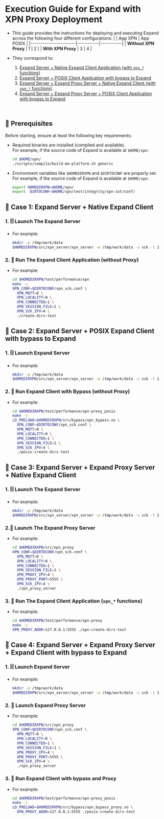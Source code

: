 
# Execution Guide for Expand with XPN Proxy Deployment

* This guide provides the instructions for deploying and executing Expand across the following four different configurations:
   |                       | App XPN   | App POSIX |
   |-----------------------|-----------|-----------|
   | **Without XPN Proxy** |    1      |    2      |
   | **With    XPN Proxy** |    3      |    4      |

* They correspond to:
  1. [Expand Server + Native Expand Client Application (with ```xpn_*``` functions)](#-case-1-expand-server--native-expand-client)
  2. [Expand Server + POSIX Client Application with bypass to Expand](#-case-2-expand-server--posix-expand-client-with-bypass-to-expand)
  3. [Expand Server + Expand Proxy Server + Native Expand Client (with ```xpn_*``` functions)](#-case-3-expand-server--expand-proxy-server--native-expand-client)
  4. [Expand Server + Expand Proxy Server + POSIX Client Application with bypass to Expand](#-case-4-expand-server--expand-proxy-server--expand-client-with-bypass-to-expand)


</br>

## 🧩 Prerequisites

Before starting, ensure at least the following key requirements:

- Required binaries are installed (compiled and available).</br>
  For example, if the source code of Expand is available at ```$HOME/xpn```:
  ```bash
  cd $HOME/xpn/
  ./scripts/compile/build-me-platform.sh generic
  ```
- Environment variables like `$HOMEDIRXPN` and `$DIRTOCONF` are properly set. </br>
  For example, if the source code of Expand is available at ```$HOME/xpn```:
  ```bash
  export HOMEDIRXPN=$HOME/xpn/
  export  DIRTOCONF=$HOME/xpn/test/integrity/xpn-iot/conf/
  ```



## 🧪 Case 1: Expand Server + Native Expand Client

### 1. 🗄️ Launch The Expand Server

* For example: 
  ```bash
  mkdir -p /tmp/work/data
  $HOMEDIRXPN/src/xpn_server/xpn_server -w /tmp/work/data -s sck -t 1 -i 4 
  ```

### 2. 🚀 Run The Expand Client Application (without Proxy)

* For example: 
  ```bash
  cd $HOMEDIRXPN/test/performance/xpn
  make -j
  XPN_CONF=$DIRTOCONF/xpn_sck.conf \
    XPN_MQTT=0 \
    XPN_LOCALITY=0 \
    XPN_CONNECTED=1 \
    XPN_SESSION_FILE=1 \
    XPN_SCK_IPV=4 \
    ./create-dirs-test
  ```


## 🧪 Case 2: Expand Server + POSIX Expand Client with bypass to Expand

### 1. 🗄️ Launch Expand Server

* For example: 
  ```bash
  mkdir -p /tmp/work/data
  $HOMEDIRXPN/src/xpn_server/xpn_server -w /tmp/work/data -s sck -t 1 -i 4
  ```

### 2. 🚀 Run Expand Client with Bypass (without Proxy)

* For example: 
  ```bash
  cd $HOMEDIRXPN/test/performance/xpn-proxy_posix
  make -j
  LD_PRELOAD=$HOMEDIRXPN/src/bypass/xpn_bypass.so \
    XPN_CONF=$DIRTOCONF/xpn_sck.conf \
    XPN_MQTT=0 \
    XPN_LOCALITY=0 \
    XPN_CONNECTED=1 \
    XPN_SESSION_FILE=1 \
    XPN_SCK_IPV=4 \
    ./posix-create-dirs-test
  ```


## 🧪 Case 3: Expand Server + Expand Proxy Server + Native Expand Client

### 1. 🗄️ Launch The Expand Server

* For example: 
  ```bash
  mkdir -p /tmp/work/data
  $HOMEDIRXPN/src/xpn_server/xpn_server -w /tmp/work/data -s sck -t 1 -i 4
  ```

### 2.🔗 Launch The Expand Proxy Server

* For example: 
  ```bash
  cd $HOMEDIRXPN/src/xpn_proxy
  XPN_CONF=$DIRTOCONF/xpn_sck.conf \
    XPN_MQTT=0 \
    XPN_LOCALITY=0 \
    XPN_CONNECTED=1 \
    XPN_SESSION_FILE=1 \
    XPN_PROXY_IPV=4 \
    XPN_PROXY_PORT=5555 \
    XPN_SCK_IPV=4 \
    ./xpn_proxy_server
  ```

### 3. 🚀 Run The Expand Client Application (```xpn_*``` functions)

* For example: 
  ```bash
  cd $HOMEDIRXPN/test/performance/xpn-proxy
  make -j
  XPN_PROXY_ADDR=127.0.0.1:5555 ./xpn-create-dirs-test
  ```


## 🧪 Case 4: Expand Server + Expand Proxy Server + Expand Client with bypass to Expand

### 1. 🗄️ Launch Expand Server

* For example: 
  ```bash
  mkdir -p /tmp/work/data
  $HOMEDIRXPN/src/xpn_server/xpn_server -w /tmp/work/data -s sck -t 1 -i 4
  ```

### 2. 🔗 Launch Expand Proxy Server

* For example: 
  ```bash
  cd $HOMEDIRXPN/src/xpn_proxy
  XPN_CONF=$DIRTOCONF/xpn_sck.conf \
    XPN_MQTT=0 \
    XPN_LOCALITY=0 \
    XPN_CONNECTED=1 \
    XPN_SESSION_FILE=1 \
    XPN_PROXY_IPV=4 \
    XPN_PROXY_PORT=5555 \
    XPN_SCK_IPV=4 \
    ./xpn_proxy_server
  ```

### 3. 🚀 Run Expand Client with bypass and Proxy

* For example: 
  ```bash
  cd $HOMEDIRXPN/test/performance/xpn-proxy_posix
  make -j
  LD_PRELOAD=$HOMEDIRXPN/src/bypass/xpn_bypass_proxy.so \
    XPN_PROXY_ADDR=127.0.0.1:5555 ./posix-create-dirs-test
  ```

